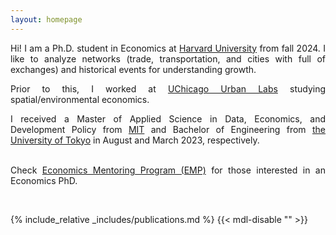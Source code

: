 ```yaml
---
layout: homepage
---
```


<!-- (Last updated: April 2024)<br> -->

<div style="text-align: justify">
Hi! I am a Ph.D. student in Economics at <a href="https://economics.harvard.edu/">Harvard University</a> from fall 2024. I like to analyze networks (trade, transportation, and cities with full of exchanges) and historical events for understanding growth.

Prior to this, I worked at <a href="https://urbanlabs.uchicago.edu/labs/energy-environment">UChicago Urban Labs</a> studying spatial/environmental economics.

I received a Master of Applied Science in Data, Economics, and Development Policy from <a href="https://economics.mit.edu/academic-programs/masters-programs/masters-data-economics-and-design-policy-dedp">MIT</a> and Bachelor of Engineering from <a href="https://www.si.t.u-tokyo.ac.jp/">the University of Tokyo</a> in August and March 2023, respectively. <br><br>

Check <a href="https://www.economicsmentoringprogram.com/">Economics Mentoring Program (EMP)</a> for those interested in an Economics PhD.
</div>

<!-- <br> -->
<!-- ## Research Interests
How trade, transportation, and cities can improve people's lives through connections<br>
- Spatial and development economics
- Currently exploring environment economics -->

<br>

{% include_relative _includes/publications.md %} {{< mdl-disable "<!-- markdownlint-disable MD037 -->" >}}
